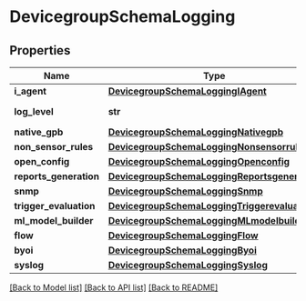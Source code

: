 # DevicegroupSchemaLogging

## Properties
Name | Type | Description | Notes
------------ | ------------- | ------------- | -------------
**i_agent** | [**DevicegroupSchemaLoggingIAgent**](DevicegroupSchemaLoggingIAgent.md) |  | [optional] 
**log_level** | **str** | Global log level | [optional] 
**native_gpb** | [**DevicegroupSchemaLoggingNativegpb**](DevicegroupSchemaLoggingNativegpb.md) |  | [optional] 
**non_sensor_rules** | [**DevicegroupSchemaLoggingNonsensorrules**](DevicegroupSchemaLoggingNonsensorrules.md) |  | [optional] 
**open_config** | [**DevicegroupSchemaLoggingOpenconfig**](DevicegroupSchemaLoggingOpenconfig.md) |  | [optional] 
**reports_generation** | [**DevicegroupSchemaLoggingReportsgeneration**](DevicegroupSchemaLoggingReportsgeneration.md) |  | [optional] 
**snmp** | [**DevicegroupSchemaLoggingSnmp**](DevicegroupSchemaLoggingSnmp.md) |  | [optional] 
**trigger_evaluation** | [**DevicegroupSchemaLoggingTriggerevaluation**](DevicegroupSchemaLoggingTriggerevaluation.md) |  | [optional] 
**ml_model_builder** | [**DevicegroupSchemaLoggingMLmodelbuilder**](DevicegroupSchemaLoggingMLmodelbuilder.md) |  | [optional] 
**flow** | [**DevicegroupSchemaLoggingFlow**](DevicegroupSchemaLoggingFlow.md) |  | [optional] 
**byoi** | [**DevicegroupSchemaLoggingByoi**](DevicegroupSchemaLoggingByoi.md) |  | [optional] 
**syslog** | [**DevicegroupSchemaLoggingSyslog**](DevicegroupSchemaLoggingSyslog.md) |  | [optional] 

[[Back to Model list]](../README.md#documentation-for-models) [[Back to API list]](../README.md#documentation-for-api-endpoints) [[Back to README]](../README.md)


